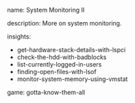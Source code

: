 name: System Monitoring II

description: More on system monitoring.

insights:
   - get-hardware-stack-details-with-lspci
   - check-the-hdd-with-badblocks
   - list-currently-logged-in-users
   - finding-open-files-with-lsof
   - monitor-system-memory-using-vmstat

game: gotta-know-them-all
 
